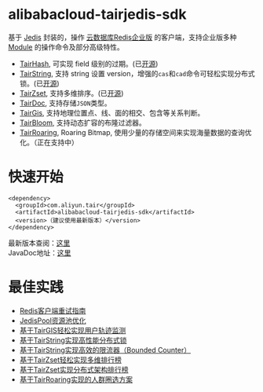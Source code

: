 # alibabacloud-tairjedis-sdk

基于 [Jedis](https://github.com/xetorthio/jedis) 封装的，操作 [云数据库Redis企业版](https://help.aliyun.com/document_detail/145957.html) 的客户端，支持企业版多种 [Module](https://help.aliyun.com/document_detail/146579.html) 的操作命令及部分高级特性。
- [TairHash](https://help.aliyun.com/document_detail/145970.html), 可实现 field 级别的过期。(已[开源](https://github.com/alibaba/TairHash))
- [TairString](https://help.aliyun.com/document_detail/145902.html), 支持 string 设置 version，增强的`cas`和`cad`命令可轻松实现分布式锁。(已[开源](https://github.com/alibaba/TairString))
- [TairZset](https://help.aliyun.com/document_detail/292812.html), 支持多维排序。(已[开源](https://github.com/alibaba/TairZset))
- [TairDoc](https://help.aliyun.com/document_detail/145940.html), 支持存储`JSON`类型。
- [TairGis](https://help.aliyun.com/document_detail/145971.html), 支持地理位置点、线、面的相交、包含等关系判断。
- [TairBloom](https://help.aliyun.com/document_detail/145972.html), 支持动态扩容的布隆过滤器。
- [TairRoaring](https://help.aliyun.com/document_detail/311433.html), Roaring Bitmap, 使用少量的存储空间来实现海量数据的查询优化。（正在支持中）

# 快速开始

```
<dependency>
  <groupId>com.aliyun.tair</groupId>
  <artifactId>alibabacloud-tairjedis-sdk</artifactId>
  <version>（建议使用最新版本）</version>
</dependency>
```

最新版本查阅：[这里](https://s01.oss.sonatype.org/#nexus-search;quick~alibabacloud-tairjedis-sdk)  
JavaDoc地址：[这里](https://javadoc.io/doc/com.aliyun.tair/alibabacloud-tairjedis-sdk/latest/index.html)

# 最佳实践
- [Redis客户端重试指南](https://help.aliyun.com/document_detail/303129.html)
- [JedisPool资源池优化](https://help.aliyun.com/document_detail/98726.html)  
- [基于TairGIS轻松实现用户轨迹监测](https://help.aliyun.com/document_detail/163537.html)
- [基于TairString实现高性能分布式锁](https://help.aliyun.com/document_detail/146758.html)
- [基于TairString实现高效的限流器（Bounded Counter）](https://help.aliyun.com/document_detail/147113.html)
- [基于TairZset轻松实现多维排行榜](https://help.aliyun.com/document_detail/313857.html)
- [基于TairZset实现分布式架构排行榜](https://help.aliyun.com/document_detail/356661.html)
- [基于TairRoaring实现的人群圈选方案](https://help.aliyun.com/document_detail/311920.html)
